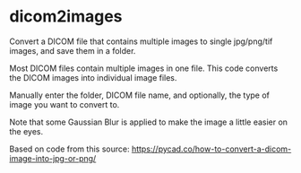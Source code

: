 # dicom2images
Convert a DICOM file that contains multiple images to single jpg/png/tif images, and save them in a folder.

Most DICOM files contain multiple images in one file.  This code converts the DICOM images into individual image files.

Manually enter the folder, DICOM file name, and optionally, the type of image you want to convert to.

Note that some Gaussian Blur is applied to make the image a little easier on the eyes.  

Based on code from this source: https://pycad.co/how-to-convert-a-dicom-image-into-jpg-or-png/
